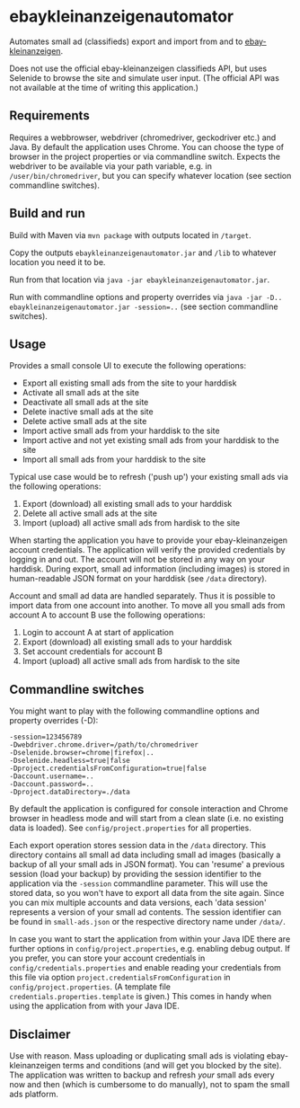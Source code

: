 # ebaykleinanzeigenautomator

Automates small ad (classifieds) export and import from and to [ebay-kleinanzeigen](https://www.ebay-kleinanzeigen.de).

Does not use the official ebay-kleinanzeigen classifieds API, but uses Selenide to browse the site and simulate user input. (The official API was not available at the time of writing this application.)

## Requirements

Requires a webbrowser, webdriver (chromedriver, geckodriver etc.) and Java. By default the application uses Chrome. You can choose the type of browser in the project properties or via commandline switch. Expects the webdriver to be available via your path variable, e.g. in `/user/bin/chromedriver`, but you can specify whatever location (see section commandline switches).

## Build and run

Build with Maven via `mvn package` with outputs located in `/target`.

Copy the outputs `ebaykleinanzeigenautomator.jar` and `/lib` to whatever location you need it to be.

Run from that location via `java -jar ebaykleinanzeigenautomator.jar`.

Run with commandline options and property overrides via `java -jar -D.. ebaykleinanzeigenautomator.jar -session=..` (see section commandline switches).

## Usage

Provides a small console UI to execute the following operations:

* Export all existing small ads from the site to your harddisk
* Activate all small ads at the site
* Deactivate all small ads at the site
* Delete inactive small ads at the site
* Delete active small ads at the site
* Import active small ads from your harddisk to the site
* Import active and not yet existing small ads from your harddisk to the site
* Import all small ads from your harddisk to the site

Typical use case would be to refresh ('push up') your existing small ads via the following operations:

1. Export (download) all existing small ads to your harddisk
2. Delete all active small ads at the site
3. Import (upload) all active small ads from hardisk to the site

When starting the application you have to provide your ebay-kleinanzeigen account credentials. The application will verify the provided credentials by logging in and out. The account will not be stored in any way on your harddisk. During export, small ad information (including images) is stored in human-readable JSON format on your harddisk (see `/data` directory).

Account and small ad data are handled separately. Thus it is possible to import data from one account into another. To move all you small ads from account A to account B use the following operations:

1. Login to account A at start of application
2. Export (download) all existing small ads to your harddisk
3. Set account credentials for account B
4. Import (upload) all active small ads from hardisk to the site

## Commandline switches

You might want to play with the following commandline options and property overrides (-D):
```
-session=123456789
-Dwebdriver.chrome.driver=/path/to/chromedriver
-Dselenide.browser=chrome|firefox|..
-Dselenide.headless=true|false
-Dproject.credentialsFromConfiguration=true|false
-Daccount.username=..
-Daccount.password=..
-Dproject.dataDirectory=./data
```
By default the application is configured for console interaction and Chrome browser in headless mode and will start from a clean slate (i.e. no existing data is loaded). See `config/project.properties` for all properties.

Each export operation stores session data in the `/data` directory. This directory contains all small ad data including small ad images (basically a backup of all your small ads in JSON format). You can 'resume' a previous session (load your backup) by providing the session identifier to the application via the `-session` commandline parameter. This will use the stored data, so you won't have to export all data from the site again. Since you can mix multiple accounts and data versions, each 'data session' represents a version of your small ad contents. The session identifier can be found in `small-ads.json` or the respective directory name under `/data/`.

In case you want to start the application from within your Java IDE there are further options in `config/project.properties`, e.g. enabling debug output. If you prefer, you can store your account credentials in ``config/credentials.properties`` and enable reading your credentials from this file via option `project.credentialsFromConfiguration` in `config/project.properties`. (A template file `credentials.properties.template` is given.) This comes in handy when using the application from with your Java IDE.

## Disclaimer

Use with reason. Mass uploading or duplicating small ads is violating ebay-kleinanzeigen terms and conditions (and will get you blocked by the site). The application was written to backup and refresh *your* small ads every now and then (which is cumbersome to do manually), not to spam the small ads platform.
